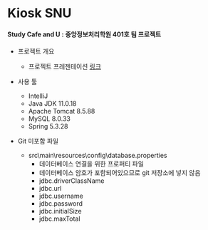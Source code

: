 # Kiosk SNU
#### Study Cafe and U : 중앙정보처리학원 401호 팀 프로젝트

* 프로젝트 개요
  * 프로젝트 프레젠테이션 [링크](https://docs.google.com/presentation/d/e/2PACX-1vTu4oToQbzVPA8zW4qt6ZVcFCFWSkIGhRTDyNLz2-ySAlMbe5AynfeNr4oTqCj4Gg/pub?start=false&loop=false&delayms=10000)

* 사용 툴
  * IntelliJ
  * Java JDK 11.0.18
  * Apache Tomcat 8.5.88
  * MySQL 8.0.33
  * Spring 5.3.28
    
* Git 미포함 파일
  * src\main\resources\config\database.properties
    * 데이터베이스 연결을 위한 프로퍼티 파일
    * 데이터베이스 암호가 포함되어있으므로 git 저장소에 넣지 않음
    * jdbc.driverClassName
    * jdbc.url
    * jdbc.username
    * jdbc.password
    * jdbc.initialSize
    * jdbc.maxTotal
